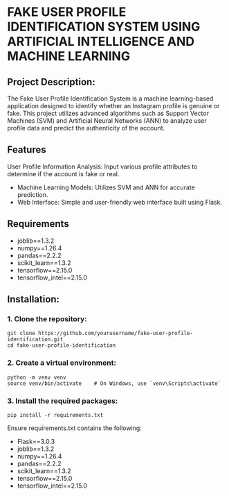 # FAKE USER PROFILE IDENTIFICATION SYSTEM USING ARTIFICIAL INTELLIGENCE AND MACHINE LEARNING

## Project Description:

The Fake User Profile Identification System is a machine learning-based application designed to identify whether an Instagram profile is genuine or fake. This project utilizes advanced algorithms such as Support Vector Machines (SVM) and Artificial Neural Networks (ANN) to analyze user profile data and predict the authenticity of the account.

## Features
User Profile Information Analysis: Input various profile attributes to determine if the account is fake or real.
- Machine Learning Models: Utilizes SVM and ANN for accurate prediction.
- Web Interface: Simple and user-friendly web interface built using Flask.

## Requirements
- joblib==1.3.2
- numpy==1.26.4
- pandas==2.2.2
- scikit_learn==1.3.2
- tensorflow==2.15.0
- tensorflow_intel==2.15.0

## Installation:

### 1. Clone the repository:

    git clone https://github.com/yourusername/fake-user-profile-identification.git
    cd fake-user-profile-identification

### 2. Create a virtual environment:

    python -m venv venv
    source venv/bin/activate    # On Windows, use `venv\Scripts\activate`

### 3. Install the required packages:

    pip install -r requirements.txt

Ensure requirements.txt contains the following:

- Flask==3.0.3
- joblib==1.3.2
- numpy==1.26.4
- pandas==2.2.2
- scikit_learn==1.3.2
- tensorflow==2.15.0
- tensorflow_intel==2.15.0
